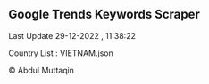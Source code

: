 

## Google Trends Keywords Scraper 
 
Last Update 29-12-2022 , 11:38:22

Country List :
VIETNAM.json



© Abdul Muttaqin 
